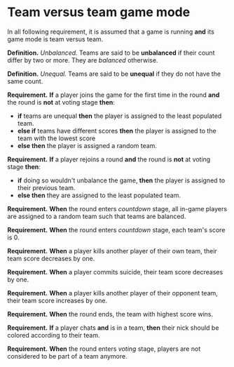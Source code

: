 # Team versus team game mode

In all following requirement, it is assumed that a game is running **and** its game mode is team versus team.

**Definition.** *Unbalanced.* Teams are said to be **unbalanced** if their count differ by two or more. They are *balanced* otherwise.

**Definition.** *Unequal.* Teams are said to be **unequal** if they do not have the same count.

**Requirement.** **If** a player joins the game for the first time in the round **and** the round is **not** at voting stage **then**:
+ **if** teams are unequal **then** the player is assigned to the least populated team.
+ **else if** teams have different scores **then** the player is assigned to the team with the lowest score
+ **else then** the player is assigned a random team.

**Requirement.** **If** a player rejoins a round **and** the round is **not** at voting stage **then**:
+ **if** doing so wouldn't unbalance the game, **then** the player is assigned to their previous team. 
+ **else then** they are assigned to the least populated team.

**Requirement.** **When** the round enters *countdown* stage, all in-game players are assigned to a random team such that teams are balanced.

**Requirement.** **When** the round enters *countdown* stage, each team's score is 0.

**Requirement.** **When** a player kills another player of their own team, their team score decreases by one.

**Requirement.** **When** a player commits suicide, their team score decreases by one.

**Requirement.** **When** a player kills another player of their opponent team, their team score increases by one.

**Requirement.** **When** the round ends, the team with highest score wins.

**Requirement.** **If** a player chats **and** is in a team, **then** their nick should be colored according to their team.

**Requirement.** **When** the round enters *voting* stage, players are not considered to be part of a team anymore.
